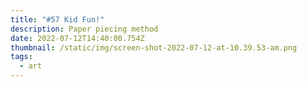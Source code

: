 ```yaml
---
title: "#57 Kid Fun!"
description: Paper piecing method
date: 2022-07-12T14:40:00.754Z
thumbnail: /static/img/screen-shot-2022-07-12-at-10.39.53-am.png
tags:
  - art
---
```

